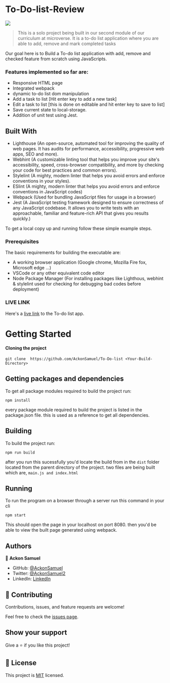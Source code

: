 # To-Do-list-Review
![](https://img.shields.io/badge/Microverse-blueviolet)

> This is a solo project being built in our second module of our curriculum at microverse. It is a to-do list application where you are able to add, remove and mark completed tasks

Our goal here is to Build a To-do list application with add, remove and checked feature from scratch using JavaScripts.

### Features implemented so far are:

- Responsive HTML page
- Integrated webpack
- dynamic to-do list dom manipulation
- Add a task to list [Hit enter key to add a new task]
- Edit a task to list [this is done on editable and hit enter key to save to list]
- Save current state to local-storage.
- Addition of unit test using Jest.

## Built With

- Lighthouse (An open-source, automated tool for improving the quality of web pages. It has audits for performance, accessibility, progressive web apps, SEO and more).
- Webhint (A customizable linting tool that helps you improve your site's accessibility, speed, cross-browser compatibility, and more by checking your code for best practices and common errors).
- Stylelint (A mighty, modern linter that helps you avoid errors and enforce conventions in your styles).
- ESlint (A mighty, modern linter that helps you avoid errors and enforce conventions in JavaScript codes)
- Webpack (Used for bundling JavaScript files for usage in a browser)
- Jest (A JavaScript testing framework designed to ensure correctness of any JavaScript codebase. It allows you to write tests with an approachable, familiar and feature-rich API that gives you results quickly.)

To get a local copy up and running follow these simple example steps.

### Prerequisites

The basic requirements for building the executable are:

- A working browser application (Google chrome, Mozilla Fire fox, Microsoft edge ...)
- VSCode or any other equivalent code editor
- Node Package Manager (For installing packages like Lighthous, webhint & stylelint used for checking for debugging bad codes before deployment)

### LIVE LINK
Here's a [live link](https://ackonsamuel.github.io/To-Do-list/) to the To-do list app.

# Getting Started

#### Cloning the project

```
git clone  https://github.com/AckonSamuel/To-Do-list <Your-Build-Directory>
```

## Getting packages and dependencies
To get all package modules required to build the project run:
```
npm install
```
every package module required to build the project is listed in the package.json file. this is used as a reference to get all dependencies.

## Building 

To build the project run:
```
npm run build
```
after you run this sucessfully you'd locate the build from in the ```dist``` folder located from the parent directory of the project. two files are being built which are, ```main.js and index.html```

## Running

To run the program on a browser through a server run this command in your cli
```
npm start
```
This should open the page in your localhost on port 8080. then you'd be able to view the built page generated using webpack.

## Authors

👤 **Ackon Samuel**

- GitHub: [@AckonSamuel](https://github.com/AckonSamuel)
- Twitter: [@AckonSamuel2](https://twitter.com/AckonSamuel)
- LinkedIn: [LinkedIn](https://www.linkedin.com/in/samuel-ackon-882717190/)


## 🤝 Contributing

Contributions, issues, and feature requests are welcome!

Feel free to check the [issues page](../../issues/).

## Show your support

Give a ⭐️ if you like this project!

## 📝 License

This project is [MIT](./MIT.md) licensed.

